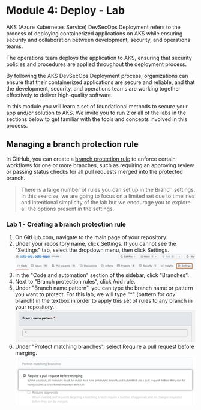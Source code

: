 # Module 4: Deploy - Lab
AKS (Azure Kubernetes Service) DevSecOps Deployment refers to the process of deploying containerized applications on AKS while ensuring security and collaboration between development, security, and operations teams.

The operations team deploys the application to AKS, ensuring that security policies and procedures are applied throughout the deployment process.

By following the AKS DevSecOps Deployment process, organizations can ensure that their containerized applications are secure and reliable, and that the development, security, and operations teams are working together effectively to deliver high-quality software.

In this module you will learn a set of foundational methods to secure your app and/or solution to AKS. We invite you to run 2 or all of the labs in the sections below to get familiar with the tools and concepts involved in this process.  

## Managing a branch protection rule
In GitHub, you can create a [branch protection rule](https://docs.github.com/en/repositories/configuring-branches-and-merges-in-your-repository/defining-the-mergeability-of-pull-requests/managing-a-branch-protection-rule) to enforce certain workflows for one or more branches, such as requiring an approving review or passing status checks for all pull requests merged into the protected branch.

> There is a large number of rules you can set up in the Branch settings. In this exercise, we are going to focus on a limited set due to timelines and intentional simplicity of the lab but we encourage you to explore all the options present in the settings.  

### Lab 1 - Creating a branch protection rule
1. On GitHub.com, navigate to the main page of your repository.
2. Under your repository name, click Settings. If you cannot see the "Settings" tab, select the  dropdown menu, then click Settings. <br>
![Settings](../../assets/images/module4/repo-actions-settings.webp "Settings")
3. In the "Code and automation" section of the sidebar, click "Branches".
4. Next to "Branch protection rules", click Add rule.
5. Under "Branch name pattern", you can type the branch name or pattern you want to protect. For this lab, we will type "*" (pattern for <i>any</i> branch) in the textbox in order to apply this set of rules to any branch in your repository. 
![Branch name pattern](../../assets/images/module4/branch-name-pattern.webp "Branch name pattern") 
6. Under "Protect matching branches", select Require a pull request before merging.<br>
![Require pull request](../../assets/images/module4/PR-reviews-required-updated.webp "Require pull request")





